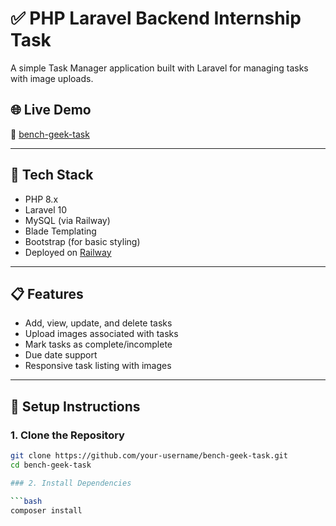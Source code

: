 # ✅ PHP Laravel Backend Internship Task

A simple Task Manager application built with Laravel for managing tasks with image uploads.

## 🌐 Live Demo

🔗 [bench-geek-task](https://bench-geek-task-production.up.railway.app/)

---

## 🧱 Tech Stack

- PHP 8.x
- Laravel 10
- MySQL (via Railway)
- Blade Templating
- Bootstrap (for basic styling)
- Deployed on [Railway](https://railway.app/)

---

## 📋 Features

- Add, view, update, and delete tasks
- Upload images associated with tasks
- Mark tasks as complete/incomplete
- Due date support
- Responsive task listing with images

---

## 🚀 Setup Instructions

### 1. Clone the Repository

```bash
git clone https://github.com/your-username/bench-geek-task.git
cd bench-geek-task

### 2. Install Dependencies

```bash
composer install


